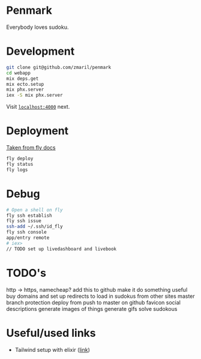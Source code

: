 # Penmark

Everybody loves sudoku.

# Development 

```sh
git clone git@github.com/zmaril/penmark
cd webapp
mix deps.get
mix ecto.setup 
mix phx.server 
iex -S mix phx.server 
```

Visit [`localhost:4000`](http://localhost:4000) next.

# Deployment 

[Taken from fly docs](https://fly.io/docs/getting-started/elixir/)
```sh
fly deploy
fly status
fly logs 
```

# Debug
``` sh
# Open a shell on fly
fly ssh establish
fly ssh issue
ssh-add ~/.ssh/id_fly
fly ssh console
app/entry remote
# iex> 
// TODO set up livedashboard and livebook
```

# TODO's 
http -> https, namecheap? 
add this to github 
make it do something useful 
buy domains and set up redirects to load in sudokus from other sites 
master branch protection 
deploy from push to master on github 
favicon 
social descriptions 
generate images of things 
generate gifs 
solve sudokous 

# Useful/used links 
* Tailwind setup with elixir ([link](https://pragmaticstudio.com/tutorials/adding-tailwind-css-to-phoenix))